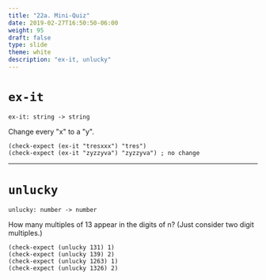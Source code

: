 ```yaml
---
title: "22a. Mini-Quiz"
date: 2019-02-27T16:50:50-06:00
weight: 95
draft: false
type: slide
theme: white
description: "ex-it, unlucky"
---
```


# `ex-it`

`ex-it: string -> string`

Change every "x" to a "y".

    (check-expect (ex-it "tresxxx") "tres")
    (check-expect (ex-it "zyzzyva") "zyzzyva") ; no change

---

# `unlucky`

`unlucky: number -> number`

How many multiples of 13 appear in the digits of n? (Just consider
two digit multiples.)

    (check-expect (unlucky 131) 1)
    (check-expect (unlucky 139) 2)
    (check-expect (unlucky 1263) 1)
    (check-expect (unlucky 1326) 2)
